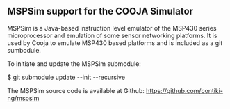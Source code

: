 MSPSim support for the COOJA Simulator
--------------------------------------

MSPSim is a Java-based instruction level emulator of the MSP430 series
microprocessor and emulation of some sensor networking platforms. It is used
by Cooja to emulate MSP430 based platforms and is included as a git sumbodule.

To initiate and update the MSPSim submodule:

$ git submodule update --init --recursive

The MSPSim source code is available at Github:
https://github.com/contiki-ng/mspsim
